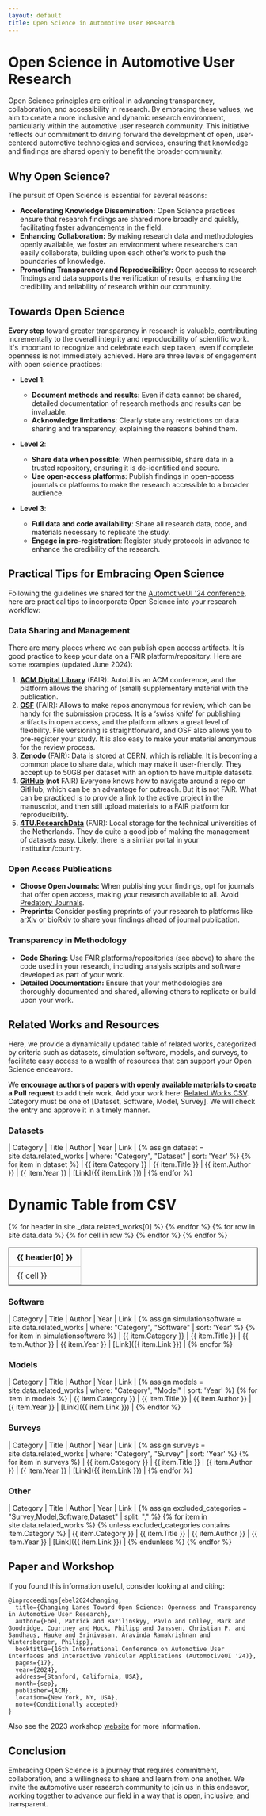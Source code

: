 ```yaml
---
layout: default
title: Open Science in Automotive User Research
---
```


<style>
table {
    width: 100%;
    table-layout: fixed;
    overflow: auto;
}
th, td {
    padding: 0.5rem 1rem;
    border: 1px solid #ccc;
}
</style>

# Open Science in Automotive User Research

Open Science principles are critical in advancing transparency, collaboration, and accessibility in research. By embracing these values, we aim to create a more inclusive and dynamic research environment, particularly within the automotive user research community. This initiative reflects our commitment to driving forward the development of open, user-centered automotive technologies and services, ensuring that knowledge and findings are shared openly to benefit the broader community.

## Why Open Science?

The pursuit of Open Science is essential for several reasons:

- **Accelerating Knowledge Dissemination:** Open Science practices ensure that research findings are shared more broadly and quickly, facilitating faster advancements in the field.
- **Enhancing Collaboration:** By making research data and methodologies openly available, we foster an environment where researchers can easily collaborate, building upon each other's work to push the boundaries of knowledge.
- **Promoting Transparency and Reproducibility:** Open access to research findings and data supports the verification of results, enhancing the credibility and reliability of research within our community.


## Towards Open Science

**Every step** toward greater transparency in research is valuable, contributing incrementally to the overall integrity and reproducibility of scientific work. It's important to recognize and celebrate each step taken, even if complete openness is not immediately achieved. Here are three levels of engagement with open science practices:

- **Level 1**:
  - **Document methods and results**: Even if data cannot be shared, detailed documentation of research methods and results can be invaluable.
  - **Acknowledge limitations**: Clearly state any restrictions on data sharing and transparency, explaining the reasons behind them.

- **Level 2**:
  - **Share data when possible**: When permissible, share data in a trusted repository, ensuring it is de-identified and secure.
  - **Use open-access platforms**: Publish findings in open-access journals or platforms to make the research accessible to a broader audience.

- **Level 3**:
  - **Full data and code availability**: Share all research data, code, and materials necessary to replicate the study.
  - **Engage in pre-registration**: Register study protocols in advance to enhance the credibility of the research.




## Practical Tips for Embracing Open Science

Following the guidelines we shared for the [AutomotiveUI '24 conference](https://www.auto-ui.org/24/authors/open-science/), here are practical tips to incorporate Open Science into your research workflow:

### Data Sharing and Management

There are many places where we can publish open access artifacts. It is good practice to keep your data on a FAIR platform/repository. Here are some examples (updated June 2024):

1. **[ACM Digital Library](https://dl.acm.org)** (FAIR): AutoUI is an ACM conference, and the platform allows the sharing of (small) supplementary material with the publication.
2. **[OSF](https://osf.io)** (FAIR): Allows to make repos anonymous for review, which can be handy for the submission process. It is a ‘swiss knife’ for publishing artifacts in open access, and the platform allows a great level of flexibility. File versioning is straightforward, and OSF also allows you to pre-register your study. It is also easy to make your material anonymous for the review process.
3. **[Zenodo](https://zenodo.org)** (FAIR): Data is stored at CERN, which is reliable. It is becoming a common place to share data, which may make it user-friendly. They accept up to 50GB per dataset with an option to have multiple datasets.
4. **[GitHub](https://github.com)** (**not** FAIR) Everyone knows how to navigate around a repo on GitHub, which can be an advantage for outreach. But it is not FAIR. What can be practiced is to provide a link to the active project in the manuscript, and then still upload materials to a FAIR platform for reproducibility.
5. **[4TU.ResearchData](https://data.4tu.nl)** (FAIR): Local storage for the technical universities of the Netherlands. They do quite a good job of making the management of datasets easy. Likely, there is a similar portal in your institution/country.



### Open Access Publications

- **Choose Open Journals:** When publishing your findings, opt for journals that offer open access, making your research available to all. Avoid [Predatory Journals](https://beallslist.net/).
- **Preprints:** Consider posting preprints of your research to platforms like [arXiv](https://arxiv.org/) or [bioRxiv](https://www.biorxiv.org/) to share your findings ahead of journal publication.

### Transparency in Methodology

- **Code Sharing:** Use FAIR platforms/repositories (see above) to share the code used in your research, including analysis scripts and software developed as part of your work.
- **Detailed Documentation:** Ensure that your methodologies are thoroughly documented and shared, allowing others to replicate or build upon your work.

## Related Works and Resources

Here, we provide a dynamically updated table of related works, categorized by criteria such as datasets, simulation software, models, and surveys, to facilitate easy access to a wealth of resources that can support your Open Science endeavors.

We **encourage authors of papers with openly available materials to create a Pull request** to add their work. 
Add your work here: [Related Works CSV](https://raw.githubusercontent.com/AutoUI-Open-Data-Initiative/autoui-open-data-initiative.github.io/master/_data/related_works.csv).
Category must be one of [Dataset, Software, Model, Survey].
We will check the entry and approve it in a timely manner. 


### Datasets

| Category    | Title              | Author   | Year | Link |
{% assign dataset = site.data.related_works | where: "Category", "Dataset" | sort: 'Year' %}
{% for item in dataset %}
| {{ item.Category }} | {{ item.Title }} | {{ item.Author }} | {{ item.Year }} | [Link]({{ item.Link }}) |
{% endfor %}


<h1>Dynamic Table from CSV</h1>

<table border="1">
  <thead>
    <tr>
      {% for header in site._data.related_works[0] %}
        <th>{{ header[0] }}</th>
      {% endfor %}
    </tr>
  </thead>
  <tbody>
    {% for row in site.data.data %}
      <tr>
        {% for cell in row %}
          <td>{{ cell }}</td>
        {% endfor %}
      </tr>
    {% endfor %}
  </tbody>
</table>


### Software

| Category    | Title              | Author   | Year | Link |
{% assign simulationsoftware = site.data.related_works | where: "Category", "Software" | sort: 'Year' %}
{% for item in simulationsoftware %}
| {{ item.Category }} | {{ item.Title }} | {{ item.Author }} | {{ item.Year }} | [Link]({{ item.Link }}) |
{% endfor %}

### Models

| Category    | Title              | Author   | Year | Link |
{% assign models = site.data.related_works | where: "Category", "Model" | sort: 'Year' %}
{% for item in models %}
| {{ item.Category }} | {{ item.Title }} | {{ item.Author }} | {{ item.Year }} | [Link]({{ item.Link }}) |
{% endfor %}

### Surveys

| Category    | Title              | Author   | Year | Link |
{% assign surveys = site.data.related_works | where: "Category", "Survey" | sort: 'Year' %}
{% for item in surveys %}
| {{ item.Category }} | {{ item.Title }} | {{ item.Author }} | {{ item.Year }} | [Link]({{ item.Link }}) |
{% endfor %}

### Other

| Category    | Title              | Author   | Year | Link |
{% assign excluded_categories = "Survey,Model,Software,Dataset" | split: "," %}
{% for item in site.data.related_works %}
  {% unless excluded_categories contains item.Category %}
    | {{ item.Category }} | {{ item.Title }} | {{ item.Author }} | {{ item.Year }} | [Link]({{ item.Link }}) |
  {% endunless %}
{% endfor %}






## Paper and Workshop

If you found this information useful, consider looking at and citing:

```
@inproceedings{ebel2024changing,
  title={Changing Lanes Toward Open Science: Openness and Transparency in Automotive User Research},
  author={Ebel, Patrick and Bazilinskyy, Pavlo and Colley, Mark and Goodridge, Courtney and Hock, Philipp and Janssen, Christian P. and Sandhaus, Hauke and Srinivasan, Aravinda Ramakrishnan and Wintersberger, Philipp},
  booktitle={16th International Conference on Automotive User Interfaces and Interactive Vehicular Applications (AutomotiveUI '24)},
  pages={17},
  year={2024},
  address={Stanford, California, USA},
  month={sep},
  publisher={ACM},
  location={New York, NY, USA},
  note={Conditionally accepted}
}
```

Also see the 2023 workshop [website](https://autouimodelingws.jimdosite.com/) for more information.




## Conclusion

Embracing Open Science is a journey that requires commitment, collaboration, and a willingness to share and learn from one another. We invite the automotive user research community to join us in this endeavor, working together to advance our field in a way that is open, inclusive, and transparent.












